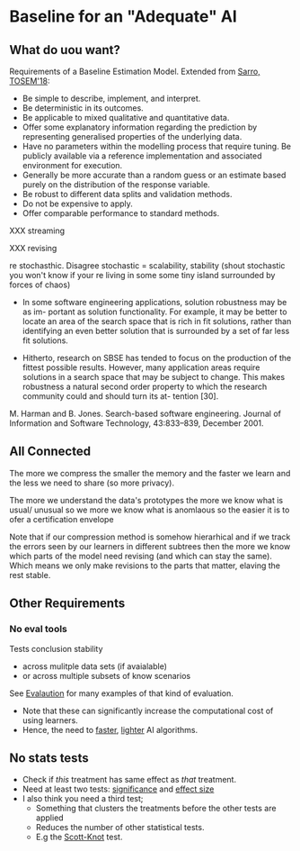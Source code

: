 # Baseline for an "Adequate" AI

## What do uou want?

Requirements of a Baseline Estimation Model. Extended from [Sarro, TOSEM'18](http://www0.cs.ucl.ac.uk/staff/F.Sarro/resource/papers/SarroTOSEM18.pdf):

- Be simple to describe, implement, and interpret.
- Be deterministic in its outcomes.
- Be applicable to mixed qualitative and quantitative data.
- Offer some explanatory information regarding the prediction
  by representing generalised properties of the underlying data.
- Have no parameters within the modelling process that require tuning. Be publicly available via a reference implementation and associated environment for execution.
- Generally be more accurate than a random guess or an estimate based purely on the distribution of the response variable.
- Be robust to different data splits and validation methods.
- Do not be expensive to apply.
-  Offer comparable performance to standard methods.

XXX streaming

XXX revising

re stochasthic. Disagree
stochastic = scalability, stability (shout stochastic you won't know
if your re living in some some tiny  island surrounded by forces of
chaos)

- In some software engineering applications, solution robustness may
be as im- portant as solution functionality. For example, it may be
better to locate an area of the search space that is rich in fit
solutions, rather than identifying an even better solution that is
surrounded by a set of far less fit solutions.

- Hitherto, research on SBSE has tended to focus on the production of
the fittest possible results. However, many application areas require
solutions in a search space that may be subject to change. This makes
robustness a natural second order property to which the research
community could and should turn its at- tention [30].

M. Harman and B. Jones. Search-based software engineering. Journal of
Information and Software Technology, 43:833–839, December 2001.

## All Connected

The more we compress the smaller the memory and the faster we learn and the less we need to share (so
more privacy).

The more we understand the data's prototypes the more we know what is usual/
unusual so we more we know what is anomlaous so the easier it is to ofer a
certification envelope

Note that if our compression method is somehow hierarhical and if we track the
errors seen by our learners in different subtrees then the more we know which
parts of the model need revising (and which can stay the same). Which means we
only make revisions to the parts that matter, elaving the rest stable.


## Other Requirements

### No eval tools 

Tests conclusion stability

- across mulitple data sets (if
  avaialable) 
- or across multiple subsets of know scenarios

See [Evalaution](eval) for many examples of that kind of evaluation.

- Note that these can significantly increase the computational cost of using learners. 
- Hence, the need to [faster](faster), [lighter](lighter) AI algorithms. 

## No stats tests

- Check if _this_ treatment has
   same effect as _that_ treatment.
- Need at least two tests: 
         [significance](../gloss/significance)  and [effect size](../gloss/effectsize)
- I also think you need a third test;
    - Something
       that clusters the treatments before the other
       tests are applied 
    - Reduces
      the number of other statistical tests. 
   - E.g
       the [Scott-Knot](../gloss/sk.md) test.


